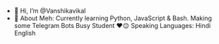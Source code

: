 - 👋 Hi, I’m @Vanshikavikal
- 👀 About Meh:
Currently learning Python, JavaScript & Bash.
Making some Telegram Bots 
Busy Student ❤️😌
Speaking Languages:
Hindi
English


<!---
Vanshikavikal/Vanshikavikal is a ✨ special ✨ repository because its `README.md` (this file) appears on your GitHub profile.
You can click the Preview link to take a look at your changes.
--->
